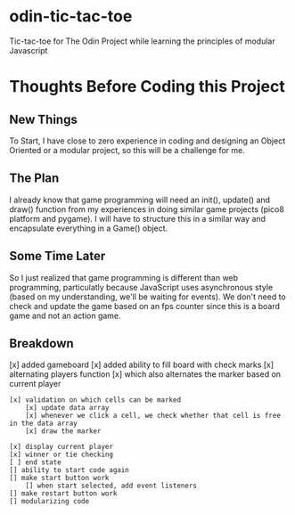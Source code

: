 # odin-tic-tac-toe
Tic-tac-toe for The Odin Project while learning the principles of modular Javascript

# Thoughts Before Coding this Project

## New Things
To Start, I have close to zero experience in coding and designing an Object Oriented or a modular project, so this will be a challenge for me.

## The Plan
I already know that game programming will need an init(), update() and draw() function from my experiences in doing similar game projects (pico8 platform and pygame). I will have to structure this in a similar way and encapsulate everything in a Game() object.

## Some Time Later
So I just realized that game programming is different than web programming, particulatly because JavaScript uses asynchronous style (based on my understanding, we'll be waiting for events). We don't need to check and update the game based on an fps counter since this is a board game and not an action game.

## Breakdown
[x] added gameboard
[x] added ability to fill board with check marks
    [x] alternating players function
        [x] which also alternates the marker based on current player

    [x] validation on which cells can be marked
        [x] update data array
        [x] whenever we click a cell, we check whether that cell is free in the data array
        [x] draw the marker

    [x] display current player
    [x] winner or tie checking
    [ ] end state
    [] ability to start code again
    [] make start button work
        [] when start selected, add event listeners
    [] make restart button work
    [] modularizing code